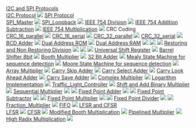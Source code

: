 
[I2C and SPI Protocols](I2C%20and%20SPI%20Protocols)<br>
[I2C Protocol](I2C%20and%20SPI%20Protocols/I2C)
![](I2C%20and%20SPI%20Protocols/I2C/I2C.jpg)
[SPI Protocol](I2C%20and%20SPI%20Protocols/SPI)<br>
[SPI_Master](I2C%20and%20SPI%20Protocols/SPI/Master.jpg)
![](I2C%20and%20SPI%20Protocols/SPI/Master.jpg)
[SPI_Loopback](I2C%20and%20SPI%20Protocols/SPI/Loopback.jpg)
![](I2C%20and%20SPI%20Protocols/SPI/Loopback.jpg)
[IEEE 754 Division](Floating%20Point%20IEEE%20754%20Division/division.v)
![](Floating%20Point%20IEEE%20754%20Division/IEEE_754_Division.jpg)
[IEEE 754 Addition Subtraction](Floating%20Point%20IEEE%20754%20Addition%20Subtraction/Addition_Subtraction.v)
![](Floating%20Point%20IEEE%20754%20Addition%20Subtraction/IEEE_754_Addition_Substraction.jpg)
[IEEE 754 Multiplication](Floating%20Point%20IEEE%20754%20Multiplication)
![](Floating%20Point%20IEEE%20754%20Multiplication/IEEE_754_Multiplication.jpg)
CRC Coding                                                          
[CRC_16_parallel](CRC%20Coding/CRC_16_parallel)
![](CRC%20Coding/CRC_16_parallel/CRC_16_parallel.jpg)
[CRC_16_serial](CRC%20Coding/CRC_16_serial)
![](CRC%20Coding/CRC_16_serial/CRC_16_serial.jpg)
[CRC_32_parallel](CRC%20Coding/CRC_32_parallel)
![](CRC%20Coding/CRC_32_parallel/CRC_32_parallel.jpg)
[CRC_32_serial](CRC%20Coding/CRC_32_serial)
![](CRC%20Coding/CRC_32_serial/CRC_32_serial.jpg)
[BCD Adder](/bcd_adder)
![](bcd_adder/bcd_adder.jpg) 
[Dual Address ROM](/dual_address_rom)
![](dual_address_rom/dual_address_rom.jpg)
[Dual Address RAM](/dual_address_ram)
![](dual_address_ram/dual_address_ram1.jpg)
![](dual_address_ram/dual_address_ram2.jpg)
![](dual_address_ram/dual_address_ram3.jpg)
[Restoring and Non Restoring Division](/Restoring%20and%20Non%20Restoring%20Division)
![](Restoring%20and%20Non%20Restoring%20Division/Non%20Restoring%20Division%20Radix%202.jpg)
![](Restoring%20and%20Non%20Restoring%20Division/Restoring%20Division%20Radix%202.jpg)
![](Restoring%20and%20Non%20Restoring%20Division/Restoring%20Division%20Radix%204.jpg)
[Universal Shift Register](/Universal_Shift_Register)
![](Universal_Shift_Register/Universal_shift_reg.jpg)
[Barrel Shifter 8bit](/Barrel%20Shifter)
![](Barrel%20Shifter/barrel_shifter_8bit.jpg)
[Booth Multiplier](/Booth%20Multiplication)
![](Booth%20Multiplication/booth_multiplication.jpg)
[32 Bit Adder](32%20bit%20adder)
![](32%20bit%20adder/32%20bit%20adder.jpg)
[Mealy State Machine for sequence detection](Mealy%20and%20Moore%20State%20Machine%20Implementation%20of%20Sequence%20Detector)
![](Mealy%20and%20Moore%20State%20Machine%20Implementation%20of%20Sequence%20Detector/mealy.jpg)
[Moore State Machine for sequence detection](Mealy%20and%20Moore%20State%20Machine%20Implementation%20of%20Sequence%20Detector)
![](Mealy%20and%20Moore%20State%20Machine%20Implementation%20of%20Sequence%20Detector/moore.jpg)
[Array Multiplier](Array%20Multiplier)
![](Array%20Multiplier/array_multiplier.jpg)
[Carry Skip Adder](Carry%20Skip%20and%20Carry%20Save%20Adder)
![](Carry%20Skip%20and%20Carry%20Save%20Adder/carry_skip_adder.jpg)
[Carry Select Adder](Carry%20Select%20and%20Carry%20Look%20Ahead%20Adder)
![](Carry%20Select%20and%20Carry%20Look%20Ahead%20Adder/carry_select_adder.jpg)
[Carry Look Ahead Adder](Carry%20Select%20and%20Carry%20Look%20Ahead%20Adder)
![](Carry%20Select%20and%20Carry%20Look%20Ahead%20Adder/carry_look_ahead_adder.jpg)
[Carry Save Adder](Carry%20Skip%20and%20Carry%20Save%20Adder)
![](Carry%20Skip%20and%20Carry%20Save%20Adder/carry_save_adder.jpg)
[Complex Multiplier](Complex%20Multiplier)
![](Complex%20Multiplier/complex_multiplication.jpg)
[Logarithm Implementation](Logarithm%20Implementation)
![](Logarithm%20Implementation/log.jpg)
[Traffic_Light_Controller](Traffic%20Light%20Controller)
![](Traffic%20Light%20Controller/traffic_light.jpg)
[Shift and Add Binary Multiplier](Shift%20and%20Add%20Binary%20Multiplier)
![](Shift%20and%20Add%20Binary%20Multiplier/shift%20and%20add%20multiplier.jpg)
[Sequential Multiplier](Sequential%20Multiplier)
![](Sequential%20Multiplier/sequential_multiplication1.jpg)
![](Sequential%20Multiplier/sequential_multiplication2.jpg)
[Fixed Point Adder](Fixed%20Point%20Adder%20and%20Subtractor)
![](Fixed%20Point%20Adder%20and%20Subtractor/fixed_point_adder1.jpg)
![](Fixed%20Point%20Adder%20and%20Subtractor/fixed_point_adder2.jpg)
[Fixed Point Subtractor](Fixed%20Point%20Adder%20and%20Subtractor)
![](Fixed%20Point%20Adder%20and%20Subtractor/fixed_point_subtractor1.jpg)
![](Fixed%20Point%20Adder%20and%20Subtractor/fixed_point_subtractor2.jpg)
[Fixed Point Multiplier](Fixed%20Point%20Multiplier%20and%20Divider)
![](Fixed%20Point%20Multiplier%20and%20Divider/fixed_point_multiplier1.jpg)
![](Fixed%20Point%20Multiplier%20and%20Divider/fixed_point_multiplier2.jpg)
[Fixed Point Divider](Fixed%20Point%20Multiplier%20and%20Divider)
![](Fixed%20Point%20Multiplier%20and%20Divider/fixed_point_divider1.jpg)
![](Fixed%20Point%20Multiplier%20and%20Divider/fixed_point_divider2.jpg)
[Fraction_Multiplier](Fraction%20Multiplier)
![](Fraction%20Multiplier/fraction_multiplication.jpg)
[FIFO](FIFO)
![](FIFO/fifo.jpg)
[LFSR and CFSR](LFSR%20and%20CFSR)<br>
[LFSR](LFSR%20and%20CFSR/LFSR)
![](LFSR%20and%20CFSR/LFSR/lfsr.jpg)
[CFSR](LFSR%20and%20CFSR/CFSR)
![](LFSR%20and%20CFSR/CFSR/cfsr.jpg)
[Modified Booth Multiplication](Modified%20Booth%20Algorithm)
![](Modified%20Booth%20Algorithm/modified_booth.jpg)
[Pipelined Multiplier](Pipelined%20Multiplier)
![](Pipelined%20Multiplier/pipelined%20multiplier.jpg)
[High Radix Multiplication](High%20Radix%20Multiplier)
![](High%20Radix%20Multiplier/multiplier.jpg)

